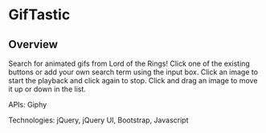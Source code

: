 # GifTastic

## Overview
Search for animated gifs from Lord of the Rings! Click one of the existing buttons or add your own search term using the input box. Click an image to start the playback and click again to stop. Click and drag an image to move it up or down in the list.

APIs: Giphy

Technologies: jQuery, jQuery UI, Bootstrap, Javascript
